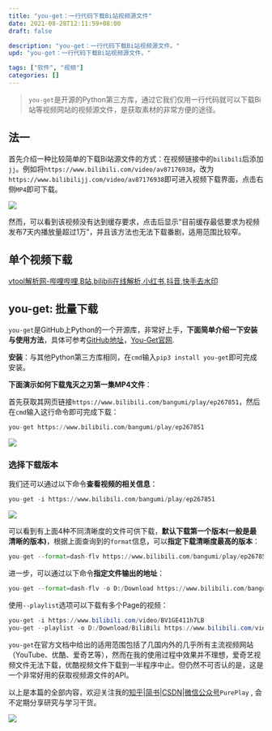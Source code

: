 ```yaml
---
title: "you-get：一行代码下载Bi站视频源文件"
date: 2021-08-28T12:11:59+08:00
draft: false

description: "you-get：一行代码下载Bi站视频源文件。"
upd: "you-get：一行代码下载Bi站视频源文件。"

tags: ["软件", "视频"]
categories: []
---
```


<!--more-->

>`you-get`是开源的Python第三方库，通过它我们仅用一行代码就可以下载Bi站等视频网站的视频源文件，是获取素材的非常方便的途径。

## 法一

首先介绍一种比较简单的下载Bi站源文件的方式：在视频链接中的`bilibili`后添加`jj`。例如将`https://www.bilibili.com/video/av87176938`，改为`https://www.bilibilijj.com/video/av87176938`即可进入视频下载界面，点击右侧`MP4`即可下载。

![](https://cdn.jsdelivr.net/gh/henrywu97/FigBed@master/2021/20220608172744.png)

然而，可以看到该视频没有达到缓存要求，点击后显示“目前缓存最低要求为视频发布7天内播放量超过1万”，并且该方法也无法下载番剧，适用范围比较窄。

## 单个视频下载

[vtool解析网-哔哩哔哩,B站,bilibili在线解析,小红书,抖音,快手去水印](https://vtool.pro/bilibili.html)



## you-get: 批量下载

`you-get`是GitHub上Python的一个开源库，非常好上手，**下面简单介绍一下安装与使用方法**，具体可参考[GitHub地址](https://github.com/soimort/you-get)，[You-Get官网](https://you-get.org/).

**安装**：与其他Python第三方库相同，在`cmd`输入`pip3 install you-get`即可完成安装。

**下面演示如何下载鬼灭之刃第一集MP4文件**：



首先获取其网页链接`https://www.bilibili.com/bangumi/play/ep267851`，然后在`cmd`输入这行命令即可完成下载：

```python
you-get https://www.bilibili.com/bangumi/play/ep267851
```

![](https://cdn.jsdelivr.net/gh/henrywu97/FigBed@master/2021/20220608172852.png)

### 选择下载版本

我们还可以通过以下命令**查看视频的相关信息**：

```python
you-get -i https://www.bilibili.com/bangumi/play/ep267851
```

![](https://cdn.jsdelivr.net/gh/henrywu97/FigBed@master/2021/20220608172839.png)

可以看到有上面4种不同清晰度的文件可供下载，**默认下载第一个版本(一般是最清晰的版本)**，根据上面查询到的`format`信息，可以**指定下载清晰度最高的版本**：

```python
you-get --format=dash-flv https://www.bilibili.com/bangumi/play/ep267851
```

进一步，可以通过以下命令**指定文件输出的地址**：

```python
you-get --format=dash-flv -o D:/Download https://www.bilibili.com/bangumi/play/ep267851 
```

使用`--playlist`选项可以下载有多个Page的视频：

```powershell
you-get -i https://www.bilibili.com/video/BV1GE411h7LB
you-get --playlist -o D:/Download/BiliBili https://www.bilibili.com/video/BV1GE411h7LB
```



`you-get`在官方文档中给出的适用范围包括了几国内外的几乎所有主流视频网站（YouTube、优酷、爱奇艺等），然而在我的使用过程中效果并不理想，爱奇艺视频文件无法下载，优酷视频文件下载到一半程序中止。但仍然不可否认的是，这是一个非常好用的获取视频源文件的API。

以上是本篇的全部内容，欢迎关注我的[知乎](https://www.zhihu.com/people/wu-hao-69-57/activities)|[简书](https://www.jianshu.com/u/eec9c995a8dc)|[CSDN](https://me.csdn.net/weixin_44533530)|[微信公众号](https://mp.weixin.qq.com/mp/profile_ext?action=home&__biz=Mzg5NjIyMTQyMw==&scene=124#wechat_redirect)`PurePlay` , 会不定期分享研究与学习干货。

![](https://cdn.jsdelivr.net/gh/henrywu97/FigBed@master/2021/20220608172823.png)










